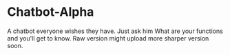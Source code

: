 # Chatbot-Alpha
A chatbot everyone wishes they have.
Just ask him What are your functions and you'll get to know.
Raw version might upload more sharper version soon.

